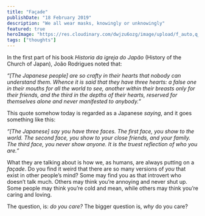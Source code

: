 ```yaml
---
title: "Façade"
publishDate: "18 February 2019"
description: "We all wear masks, knowingly or unknowingly"
featured: true
heroImage: "https://res.cloudinary.com/dwjzu6ozg/image/upload/f_auto,q_auto:eco/v1690469496/finan-akbar-HuC3cii5VA8-unsplash_aoikid.jpg"
tags: ["thoughts"]
---
```


In the first part of his book _Historia da igreja do Japão_ (History of the
Church of Japan), João Rodrigues noted that:

_“[The Japanese people] are so crafty in their hearts that nobody can understand
them. Whence it is said that they have three hearts: a false one in their mouths
for all the world to see, another within their breasts only for their friends,
and the third in the depths of their hearts, reserved for themselves alone and
never manifested to anybody.”_

This quote somehow today is regarded as a Japanese _saying_, and it goes
something like this:

_“[The Japanese] say you have three faces. The first face, you show to the
world. The second face, you show to your close friends, and your family. The
third face, you never show anyone. It is the truest reflection of who you are.”_

What they are talking about is how we, as humans, are always putting on a
_façade_. Do you find it weird that there are so many versions of _you_ that
exist in other people’s mind? Some may find you as that introvert who doesn’t
talk much. Others may think you’re annoying and never shut up. Some people may
think you’re cold and mean, while others may think you’re caring and loving.

The question, is: _do you care?_ The bigger question is, _why_ do you care?
